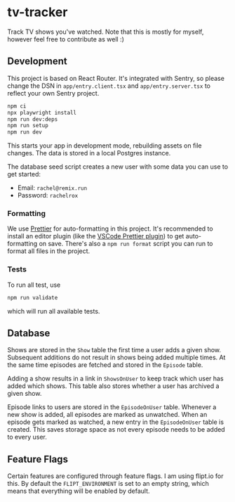 # tv-tracker

Track TV shows you've watched. Note that this is mostly for myself, however feel free to contribute as well :)

## Development

This project is based on React Router. It's integrated with Sentry, so please change the DSN in `app/entry.client.tsx` and `app/entry.server.tsx` to reflect your own Sentry project.

```sh
npm ci
npx playwright install
npm run dev:deps
npm run setup
npm run dev
```

This starts your app in development mode, rebuilding assets on file changes. The data is stored in a local Postgres instance.

The database seed script creates a new user with some data you can use to get started:

- Email: `rachel@remix.run`
- Password: `rachelrox`

### Formatting

We use [Prettier](https://prettier.io/) for auto-formatting in this project. It's recommended to install an editor plugin (like the [VSCode Prettier plugin](https://marketplace.visualstudio.com/items?itemName=esbenp.prettier-vscode)) to get auto-formatting on save. There's also a `npm run format` script you can run to format all files in the project.

### Tests

To run all test, use

```sh
npm run validate
```

which will run all available tests.

## Database

Shows are stored in the `Show` table the first time a user adds a given show. Subsequent additions do not result in shows being added multiple times. At the same time episodes are fetched and stored in the `Episode` table.

Adding a show results in a link in `ShowsOnUser` to keep track which user has added which shows. This table also stores whether a user has archived a given show.

Episode links to users are stored in the `EpisodeOnUser` table. Whenever a new show is added, all episodes are marked as unwatched. When an episode gets marked as watched, a new entry in the `EpisodeOnUser` table is created. This saves storage space as not every episode needs to be added to every user.

## Feature Flags

Certain features are configured through feature flags. I am using flipt.io for this. By default the `FLIPT_ENVIRONMENT` is set to an empty string, which means that everything will be enabled by default.
